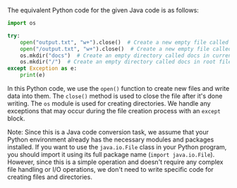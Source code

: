 The equivalent Python code for the given Java code is as follows:

```python
import os

try:
    open("output.txt", "w+").close()  # Create a new empty file called output.txt in current directory
    open("/output.txt", "w+").close()  # Create a new empty file called output.txt in root filesystem
    os.mkdir("docs")  # Create an empty directory called docs in current directory
    os.mkdir("/")  # Create an empty directory called docs in root filesystem
except Exception as e:
    print(e)
```

In this Python code, we use the `open()` function to create new files and write data into them. The `close()` method is used to close the file after it's done writing. The `os` module is used for creating directories. We handle any exceptions that may occur during the file creation process with an `except` block. 

Note: Since this is a Java code conversion task, we assume that your Python environment already has the necessary modules and packages installed. If you want to use the `java.io.File` class in your Python program, you should import it using its full package name (`import java.io.File`). However, since this is a simple operation and doesn't require any complex file handling or I/O operations, we don't need to write specific code for creating files and directories.

